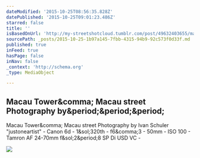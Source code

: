 ```yaml
---
dateModified: '2015-10-25T08:56:35.828Z'
datePublished: '2015-10-25T09:01:23.486Z'
starred: false
title: ''
isBasedOnUrl: 'http://my-streetshotcloud.tumblr.com/post/49632403655/macau-tower-macau-street-photography-by-ivan'
sourcePath: _posts/2015-10-25-1b97a145-7fbb-4315-94b9-92c573f0d33f.md
published: true
inFeed: true
hasPage: false
inNav: false
_context: 'http://schema.org'
_type: MediaObject

---
```

<article style=""><h1>Macau Tower&amp;comma; Macau street Photography by&amp;period;&amp;period;&amp;period;</h1><p>Macau Tower&amp;comma; Macau street Photography by Ivan Schuler "justoneartist" - Canon 6d - 1&amp;sol;320th - f6&amp;comma;3 - 50mm - ISO 100 - Tamron AF 24-70mm f&amp;sol;2&amp;period;8 SP Di USD VC -</p><img src="http://41.media.tumblr.com/a709f3e50d16a421aae00f7e19b73402/tumblr_mmarttQ5HB1rzlmeco1_500.jpg" /></article>